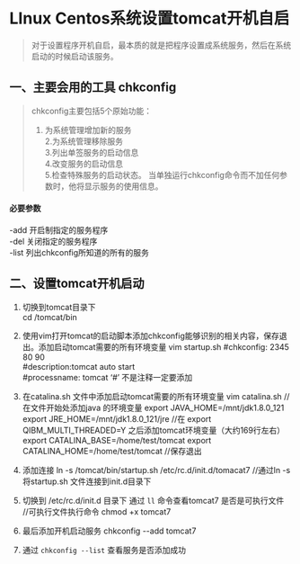 # LInux Centos系统设置tomcat开机自启

> 对于设置程序开机自启，最本质的就是把程序设置成系统服务，然后在系统启动的时候启动该服务。

## 一、主要会用的工具  chkconfig

> chkconfig主要包括5个原始功能：  
> 	1. 为系统管理增加新的服务  
> 	2.为系统管理移除服务  
> 	3.列出单签服务的启动信息  
> 	4.改变服务的启动信息  
> 	5.检查特殊服务的启动状态。
> 	当单独运行chkconfig命令而不加任何参数时，他将显示服务的使用信息。

#### 必要参数
-add 开启制指定的服务程序  
-del  关闭指定的服务程序  
-list 列出chkconfig所知道的所有的服务

## 二、设置tomcat开机启动
1. 切换到tomcat目录下  
		cd /tomcat/bin
2. 使用vim打开tomcat的启动脚本添加chkconfig能够识别的相关内容，保存退出。添加启动tomcat需要的所有环境变量
 		vim startup.sh
        #chkconfig: 2345 80 90    
		#description:tomcat auto start    
		#processname: tomcat
        ‘#’ 不是注释一定要添加
3. 在catalina.sh 文件中添加启动tomcat需要的所有环境变量
		vim catalina.sh 
        //在文件开始处添加java 的环境变量
        export JAVA_HOME=/mnt/jdk1.8.0_121
		export JRE_HOME=/mnt/jdk1.8.0_121/jre
        //在 export QIBM_MULTI_THREADED=Y 之后添加tomcat环境变量（大约169行左右）
        export CATALINA_BASE=/home/test/tomcat
        export CATALINA_HOME=/home/test/tomcat
        //保存退出
4. 添加连接 
  		ln -s /tomcat/bin/startup.sh /etc/rc.d/init.d/tomacat7
        //通过ln -s 将startup.sh 文件连接到init.d目录下
5. 切换到 /etc/rc.d/init.d 目录下 通过 `ll` 命令查看tomcat7 是否是可执行文件  
		//可执行文件执行命令
        chmod +x tomcat7
6. 最后添加开机启动服务
		chkconfig --add tomcat7
        
7. 通过 `chkconfig --list` 查看服务是否添加成功
        
 
        